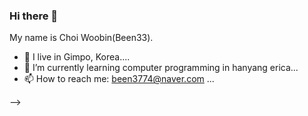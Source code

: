 ### Hi there 👋

My name is Choi Woobin(Been33).

- 🔭 I live in Gimpo, Korea....
- 🌱 I’m currently learning computer programming in hanyang erica...
- 📫 How to reach me: been3774@naver.com ...

-->

